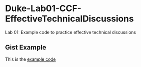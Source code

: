 # Duke-Lab01-CCF-EffectiveTechnicalDiscussions
Lab 01: Example code to practice effective technical discussions

## Gist Example
This is the [example code](https://gist.github.com/CypherLegacy/00ed1c00d2dc65a3bbb2db148af67406)
